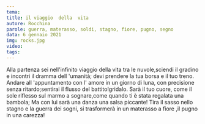 ```yaml
---
tema:
title: il viaggio  della  vita
autore: Rocchina
parole: guerra, materasso, soldi, stagno, fiore, pugno, segno
data: 6 gennaio 2021
img: rocks.jpg
video: 
tags: 
---
```

Alla partenza sei nell'infinito viaggio  della  vita tra le  nuvole,sciendi il gradino e incontri il dramma dell 'umanità; devi prendere la tua borsa e il tuo treno.
Andare all 'appuntamento con l' amore in un giorno di  luna, con precisione senza ritardo;sentirai il flusso del battito!gridalo.
Sarà il tuo  cuore, come il sole riflesso sul marmo a sognare,come quando  ti  è  stata  regalata una  bambola;
Ma con  lui  sarà una danza una salsa piccante!
Tira il sasso nello stagno e la  guerra  dei  sogni, si trasformerà in un materasso  a fiore ,il pugno in una  carezza!